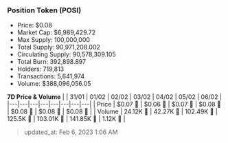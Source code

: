 
  ### Position Token (POSI)
  - Price: $0.08
  - Market Cap: $6,989,429.72
  - Max Supply: 100,000,000
  - Total Supply: 90,971,208.002
  - Circulating Supply: 90,578,309.105
  - Total Burn: 392,898.897
  - Holders: 719,813
  - Transactions: 5,641,974
  - Volume: $388,096,056.05

  **7D Price & Volume**
  | | 31&#x2F;01 | 01&#x2F;02 | 02&#x2F;02 | 03&#x2F;02 | 04&#x2F;02 | 05&#x2F;02 | 06&#x2F;02 |
  |---|---|---|---|---|---|---|---|
  | Price | $0.07 🔻 | $0.06 🔻 | $0.07 🚀 | $0.08 🚀 | $0.08 🚀 | $0.08 🔻 | $0.08 🔻 |
  | Volume | 24.12K 🔻 | 42.27K 🚀 | 102.49K 🚀 | 125.5K 🚀 | 103.01K 🔻 | 141.85K 🚀 | 1.12K 🔻 |

  > updated_at: Feb 6, 2023 1:06 AM
